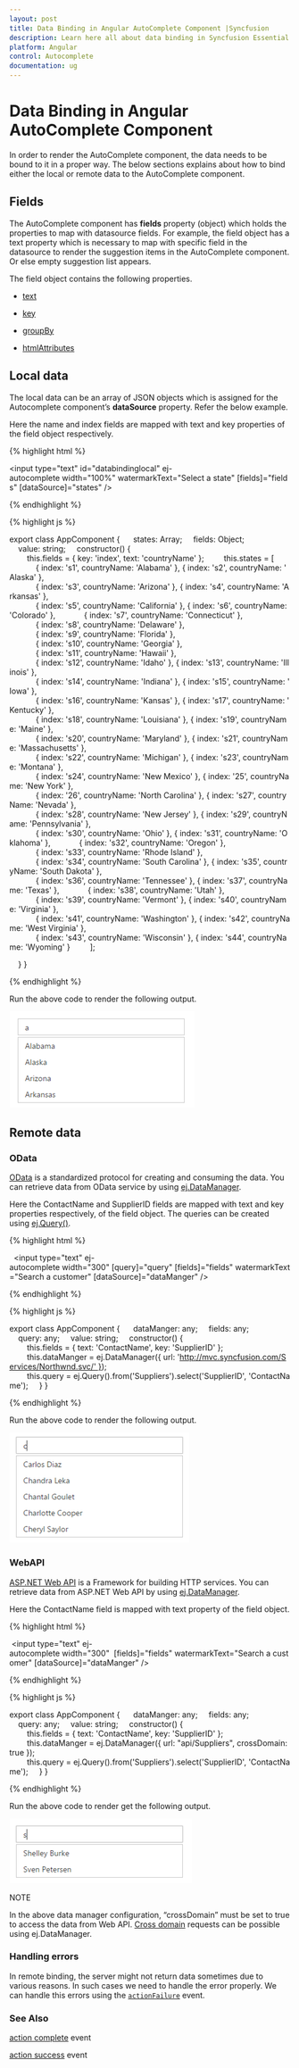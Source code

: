 ```yaml
---
layout: post
title: Data Binding in Angular AutoComplete Component |Syncfusion
description: Learn here all about data binding in Syncfusion Essential Angular AutoComplete, it's elements and more details.
platform: Angular
control: Autocomplete 
documentation: ug
---
```


# Data Binding in Angular AutoComplete Component

In order to render the AutoComplete component, the data needs to be bound to it in a proper way. The below sections explains about how to bind either the local or remote data to the AutoComplete component.

## Fields

The AutoComplete component has **fields** property (object) which holds the properties to map with datasource fields. For example, the field object has a text property which is necessary to map with specific field in the datasource to render the suggestion items in the AutoComplete component. Or else empty suggestion list appears.

The field object contains the following properties.

* [text](http://help.syncfusion.com/api/js/ejautocomplete)

* [key](http://help.syncfusion.com/api/js/ejautocomplete)

* [groupBy](http://help.syncfusion.com/api/js/ejautocomplete)

* [htmlAttributes](http://help.syncfusion.com/api/js/ejautocomplete)

## Local data

The local data can be an array of JSON objects which is assigned for the Autocomplete component’s **dataSource** property. Refer the below example.

Here the name and index fields are mapped with text and key properties of the field object respectively.

{% highlight html %}

<input type="text" id="databindinglocal" ej-autocomplete width="100%" watermarkText="Select a state" [fields]="fields" [dataSource]="states" />

{% endhighlight %}

{% highlight js %}

export class AppComponent {
     states: Array<any>;
    fields: Object;
    value: string;
    constructor() {
        this.fields = { key: 'index', text: 'countryName' };
        this.states = [
            { index: 's1', countryName: 'Alabama' }, { index: 's2', countryName: 'Alaska' },
            { index: 's3', countryName: 'Arizona' }, { index: 's4', countryName: 'Arkansas' },
            { index: 's5', countryName: 'California' }, { index: 's6', countryName: 'Colorado' },
            { index: 's7', countryName: 'Connecticut' },
            { index: 's8', countryName: 'Delaware' },
            { index: 's9', countryName: 'Florida' },
            { index: 's10', countryName: 'Georgia' },
            { index: 's11', countryName: 'Hawaii' },
            { index: 's12', countryName: 'Idaho' }, { index: 's13', countryName: 'Illinois' },
            { index: 's14', countryName: 'Indiana' }, { index: 's15', countryName: 'Iowa' },
            { index: 's16', countryName: 'Kansas' }, { index: 's17', countryName: 'Kentucky' },
            { index: 's18', countryName: 'Louisiana' }, { index: 's19', countryName: 'Maine' },
            { index: 's20', countryName: 'Maryland' }, { index: 's21', countryName: 'Massachusetts' },
            { index: 's22', countryName: 'Michigan' }, { index: 's23', countryName: 'Montana' },
            { index: 's24', countryName: 'New Mexico' }, { index: '25', countryName: 'New York' },
            { index: '26', countryName: 'North Carolina' }, { index: 's27', countryName: 'Nevada' },
            { index: 's28', countryName: 'New Jersey' }, { index: 's29', countryName: 'Pennsylvania' },
            { index: 's30', countryName: 'Ohio' }, { index: 's31', countryName: 'Oklahoma' },
            { index: 's32', countryName: 'Oregon' },
            { index: 's33', countryName: 'Rhode Island' },
            { index: 's34', countryName: 'South Carolina' }, { index: 's35', countryName: 'South Dakota' },
            { index: 's36', countryName: 'Tennessee' }, { index: 's37', countryName: 'Texas' },
            { index: 's38', countryName: 'Utah' },
            { index: 's39', countryName: 'Vermont' }, { index: 's40', countryName: 'Virginia' },
            { index: 's41', countryName: 'Washington' }, { index: 's42', countryName: 'West Virginia' },
            { index: 's43', countryName: 'Wisconsin' }, { index: 's44', countryName: 'Wyoming' }
        ];

    }
}

{% endhighlight %}


Run the above code to render the following output.

![Local data in Angular AutoComplete data binding.](databinding_images\angular-autocomplete-local-data.png)

## Remote data

### OData

[OData](http://help.syncfusion.com/js/datamanager/data-binding) is a standardized protocol for creating and consuming the data. You can retrieve data from OData service by using [ej.DataManager](http://help.syncfusion.com/js/datamanager/getting-started).

Here the ContactName and SupplierID fields are mapped with text and key properties respectively, of the field object. The queries can be created using [ej.Query()](http://helpjs.syncfusion.com/js/datamanager/query).

{% highlight html %}

  <input type="text" ej-autocomplete width="300" [query]="query" [fields]="fields" watermarkText="Search a customer" [dataSource]="dataManger" />

{% endhighlight %}

{% highlight js %}

export class AppComponent {
     dataManger: any;
    fields: any;
    query: any;
    value: string;
    constructor() {
        this.fields = { text: 'ContactName', key: 'SupplierID' };
        this.dataManger = ej.DataManager({ url: 'http://mvc.syncfusion.com/Services/Northwnd.svc/' }); 
        this.query = ej.Query().from('Suppliers').select('SupplierID', 'ContactName');
    }
}

{% endhighlight %}


Run the above code to render the following output.

![Angular AutoComplete data binding remote data.](databinding_images\angular-autocomplete-remote-data.png)


### WebAPI

[ASP.NET Web API](https://msdn.microsoft.com/en-us/library/hh833994(v=vs.108).aspx) is a Framework for building HTTP services. You can retrieve data from ASP.NET Web API by using [ej.DataManager](http://helpjs.syncfusion.com/js/datamanager/getting-started).

Here the ContactName field is mapped with text property of the field object.

{% highlight html %}

 <input type="text" ej-autocomplete width="300"  [fields]="fields" watermarkText="Search a customer" [dataSource]="dataManger" />



{% endhighlight %}



{% highlight js %}


export class AppComponent {
     dataManger: any;
    fields: any;
    query: any;
    value: string;
    constructor() {
        this.fields = { text: 'ContactName', key: 'SupplierID' };
        this.dataManger = ej.DataManager({ url: "api/Suppliers", crossDomain: true }); 
        this.query = ej.Query().from('Suppliers').select('SupplierID', 'ContactName');
    }
}

{% endhighlight %}


Run the above code to render get the following output.

![Web api in Angular AutoComplete data binding.](databinding_images\angular-autocomplete-webapi.png)

NOTE

In the above data manager configuration, “crossDomain” must be set to true to access the data from Web API. [Cross domain](http://helpjs.syncfusion.com/js/grid/data-binding) requests can be possible using ej.DataManager.


### Handling errors

In remote binding, the server might not return data sometimes due to various reasons. In such cases we need to handle the error properly. We can handle this errors using the [`actionFailure`](http://help.syncfusion.com/api/js/ejautocomplete) event.

### See Also

[action complete](http://help.syncfusion.com/api/js/ejautocomplete) event

[action success](http://help.syncfusion.com/api/js/ejautocomplete) event